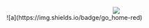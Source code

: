 <div align="center"> <img src="https://metrics.lecoq.io/LyderWang?template=classic&config.timezone=Asia%2FShanghai"> </div>
![a](https://img.shields.io/badge/go_home-red)

